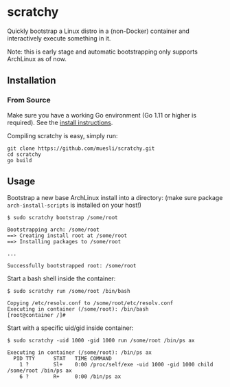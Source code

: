 scratchy
========

Quickly bootstrap a Linux distro in a (non-Docker) container and interactively
execute something in it.

Note: this is early stage and automatic bootstrapping only supports ArchLinux
as of now.

## Installation

### From Source

Make sure you have a working Go environment (Go 1.11 or higher is required).
See the [install instructions](http://golang.org/doc/install.html).

Compiling scratchy is easy, simply run:

    git clone https://github.com/muesli/scratchy.git
    cd scratchy
    go build

## Usage

Bootstrap a new base ArchLinux install into a directory:
(make sure package `arch-install-scripts` is installed on your host!)

```
$ sudo scratchy bootstrap /some/root
```

```
Bootstrapping arch: /some/root
==> Creating install root at /some/root
==> Installing packages to /some/root

...

Successfully bootstrapped root: /some/root
```

Start a bash shell inside the container:

```
$ sudo scratchy run /some/root /bin/bash
```

```
Copying /etc/resolv.conf to /some/root/etc/resolv.conf
Executing in container (/some/root): /bin/bash
[root@container /]#
```

Start with a specific uid/gid inside container:

```
$ sudo scratchy -uid 1000 -gid 1000 run /some/root /bin/ps ax
```

```
Executing in container (/some/root): /bin/ps ax
  PID TTY      STAT   TIME COMMAND
    1 ?        Sl+    0:00 /proc/self/exe -uid 1000 -gid 1000 child /some/root /bin/ps ax
    6 ?        R+     0:00 /bin/ps ax
```
